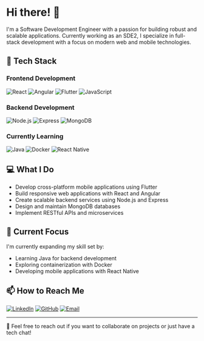 # Hi there! 👋 

I'm a Software Development Engineer with a passion for building robust and scalable applications. Currently working as an SDE2, I specialize in full-stack development with a focus on modern web and mobile technologies.

## 🚀 Tech Stack

### Frontend Development
![React](https://img.shields.io/badge/-React-61DAFB?style=flat-square&logo=react&logoColor=black)
![Angular](https://img.shields.io/badge/-Angular-DD0031?style=flat-square&logo=angular&logoColor=white)
![Flutter](https://img.shields.io/badge/-Flutter-02569B?style=flat-square&logo=flutter&logoColor=white)
![JavaScript](https://img.shields.io/badge/-JavaScript-F7DF1E?style=flat-square&logo=javascript&logoColor=black)

### Backend Development
![Node.js](https://img.shields.io/badge/-Node.js-339933?style=flat-square&logo=node.js&logoColor=white)
![Express](https://img.shields.io/badge/-Express-000000?style=flat-square&logo=express&logoColor=white)
![MongoDB](https://img.shields.io/badge/-MongoDB-47A248?style=flat-square&logo=mongodb&logoColor=white)

### Currently Learning
![Java](https://img.shields.io/badge/-Java-007396?style=flat-square&logo=java&logoColor=white)
![Docker](https://img.shields.io/badge/-Docker-2496ED?style=flat-square&logo=docker&logoColor=white)
![React Native](https://img.shields.io/badge/-React_Native-61DAFB?style=flat-square&logo=react&logoColor=black)

## 💻 What I Do

- Develop cross-platform mobile applications using Flutter
- Build responsive web applications with React and Angular
- Create scalable backend services using Node.js and Express
- Design and maintain MongoDB databases
- Implement RESTful APIs and microservices

## 🌱 Current Focus

I'm currently expanding my skill set by:
- Learning Java for backend development
- Exploring containerization with Docker
- Developing mobile applications with React Native

## 📫 How to Reach Me

<!-- Replace these with your actual social links -->
[![LinkedIn](https://img.shields.io/badge/-LinkedIn-0A66C2?style=flat-square&logo=linkedin&logoColor=white)](https://www.linkedin.com/in/souravdas-tech)
[![GitHub](https://img.shields.io/badge/-GitHub-181717?style=flat-square&logo=github&logoColor=white)](https://github.com/souravDAS0)
[![Email](https://img.shields.io/badge/-Email-D14836?style=flat-square&logo=gmail&logoColor=white)](mailto:tech.souravdas@gmail.com)



---

💬 Feel free to reach out if you want to collaborate on projects or just have a tech chat!
